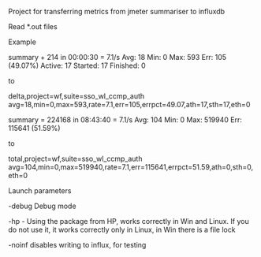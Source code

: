 Project for transferring metrics from jmeter summariser to influxdb

Read *.out files

Example 

summary +    214 in 00:00:30 =    7.1/s Avg:    18 Min:     0 Max:   593 Err:   105 (49.07%) Active: 17 Started: 17 Finished: 0

to

delta,project=wf,suite=sso_wl_ccmp_auth avg=18,min=0,max=593,rate=7.1,err=105,errpct=49.07,ath=17,sth=17,eth=0

summary = 224168 in 08:43:40 =    7.1/s Avg:   104 Min:     0 Max: 519940 Err: 115641 (51.59%)

to

total,project=wf,suite=sso_wl_ccmp_auth avg=104,min=0,max=519940,rate=7.1,err=115641,errpct=51.59,ath=0,sth=0,eth=0 


Launch parameters

-debug Debug mode

-hp - Using the package from HP, works correctly in Win and Linux. If you do not use it, it works correctly only in Linux, in Win there is a file lock

-noinf disables writing to influx, for testing

